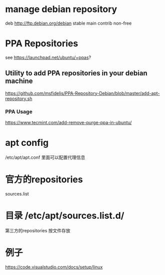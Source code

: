 # manage debian repository
deb http://ftp.debian.org/debian stable main contrib non-free

# PPA Repositories
see https://launchpad.net/ubuntu/+ppas?  
## Utility to add PPA repositories in your debian machine
https://github.com/msfidelis/PPA-Repository-Debian/blob/master/add-apt-repository.sh
### PPA Usage
https://www.tecmint.com/add-remove-purge-ppa-in-ubuntu/
# apt config
/etc/apt/apt.conf 
里面可以配置代理信息

# 官方的repositories
sources.list

# 目录 /etc/apt/sources.list.d/
第三方的repositories 按文件存放

# 例子
https://code.visualstudio.com/docs/setup/linux


